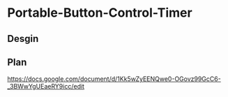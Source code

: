 # Portable-Button-Control-Timer
## Desgin 


## Plan
https://docs.google.com/document/d/1Kk5wZyEENQwe0-OGovz99GcC6-_3BWwYgUEaeRY9icc/edit
